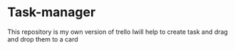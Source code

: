 # Task-manager
This repository is my own version of trello Iwill help to create task and drag and drop them to a card
